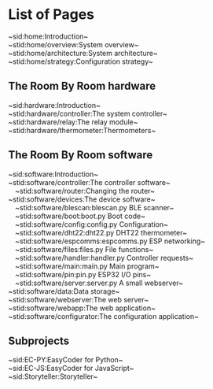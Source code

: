 # List of Pages
~sid:home:Introduction~  
~stid:home/overview:System overview~  
~stid:home/architecture:System architecture~  
~stid:home/strategy:Configuration strategy~

## The Room By Room hardware ##
~sid:hardware:Introduction~  
~stid:hardware/controller:The system controller~  
~stid:hardware/relay:The relay module~  
~stid:hardware/thermometer:Thermometers~

## The Room By Room software ##
~sid:software:Introduction~  
~stid:software/controller:The controller software~  
&emsp;~stid:software/router:Changing the router~  
~stid:software/devices:The device software~  
&emsp;~stid:software/blescan:blescan.py BLE scanner~  
&emsp;~stid:software/boot:boot.py Boot code~  
&emsp;~stid:software/config:config.py Configuration~  
&emsp;~stid:software/dht22:dht22.py DHT22 thermometer~  
&emsp;~stid:software/espcomms:espcomms.py ESP networking~  
&emsp;~stid:software/files:files.py File functions~  
&emsp;~stid:software/handler:handler.py Controller requests~  
&emsp;~stid:software/main:main.py Main program~  
&emsp;~stid:software/pin:pin.py ESP32 I/O pins~  
&emsp;~stid:software/server:server.py A small webserver~  
~stid:software/data:Data storage~  
~stid:software/webserver:The web server~  
~stid:software/webapp:The web application~  
~stid:software/configurator:The configuration application~

## Subprojects ##
~sid:EC-PY:EasyCoder for Python~  
~sid:EC-JS:EasyCoder for JavaScript~  
~sid:Storyteller:Storyteller~
